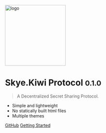 <img alt='logo' src="https://i.ibb.co/DkJW76L/dark-logo.png" style="height: 200px; width: auto;"/>

# Skye.Kiwi Protocol <small>0.1.0</small>

> A Decentralized Secret Sharing Protocol.

- Simple and lightweight
- No statically built html files
- Multiple themes

[GitHub](https://github.com/skyekiwi)
[Getting Started](#docsify)
